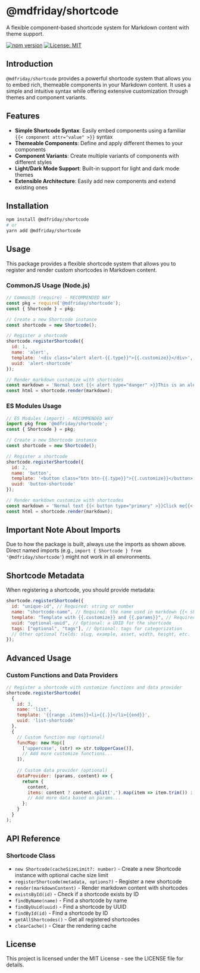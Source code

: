 # @mdfriday/shortcode

A flexible component-based shortcode system for Markdown content with theme support.

[![npm version](https://img.shields.io/npm/v/@mdfriday/shortcode.svg)](https://www.npmjs.com/package/@mdfriday/shortcode)
[![License: MIT](https://img.shields.io/badge/License-MIT-yellow.svg)](https://opensource.org/licenses/MIT)

## Introduction

`@mdfriday/shortcode` provides a powerful shortcode system that allows you to embed rich, themeable components in your Markdown content. It uses a simple and intuitive syntax while offering extensive customization through themes and component variants.

## Features

- **Simple Shortcode Syntax**: Easily embed components using a familiar `{{< component attr="value" >}}` syntax
- **Themeable Components**: Define and apply different themes to your components
- **Component Variants**: Create multiple variants of components with different styles
- **Light/Dark Mode Support**: Built-in support for light and dark mode themes
- **Extensible Architecture**: Easily add new components and extend existing ones

## Installation

```bash
npm install @mdfriday/shortcode
# or
yarn add @mdfriday/shortcode
```

## Usage

This package provides a flexible shortcode system that allows you to register and render custom shortcodes in Markdown content.

### CommonJS Usage (Node.js)

```javascript
// CommonJS (require) - RECOMMENDED WAY
const pkg = require('@mdfriday/shortcode');
const { Shortcode } = pkg;

// Create a new Shortcode instance
const shortcode = new Shortcode();

// Register a shortcode
shortcode.registerShortcode({
  id: 1,
  name: 'alert',
  template: '<div class="alert alert-{{.type}}">{{.customize}}</div>',
  uuid: 'alert-shortcode'
});

// Render markdown customize with shortcodes
const markdown = 'Normal text {{< alert type="danger" >}}This is an alert{{< /alert >}}';
const html = shortcode.render(markdown);
```

### ES Modules Usage

```javascript
// ES Modules (import) - RECOMMENDED WAY
import pkg from '@mdfriday/shortcode';
const { Shortcode } = pkg;

// Create a new Shortcode instance
const shortcode = new Shortcode();

// Register a shortcode
shortcode.registerShortcode({
  id: 2,
  name: 'button',
  template: '<button class="btn btn-{{.type}}">{{.customize}}</button>',
  uuid: 'button-shortcode'
});

// Render markdown customize with shortcodes
const markdown = 'Normal text {{< button type="primary" >}}Click me{{< /button >}}';
const html = shortcode.render(markdown);
```

## Important Note About Imports

Due to how the package is built, always use the imports as shown above. Direct named imports (e.g., `import { Shortcode } from '@mdfriday/shortcode'`) might not work in all environments.

## Shortcode Metadata

When registering a shortcode, you should provide metadata:

```javascript
shortcode.registerShortcode({
  id: "unique-id", // Required: string or number
  name: "shortcode-name", // Required: the name used in markdown {{< shortcode-name >}}
  template: "Template with {{.customize}} and {{.params}}", // Required: the template to render
  uuid: "optional-uuid", // Optional: a UUID for the shortcode
  tags: ["optional", "tags"], // Optional: tags for categorization
  // Other optional fields: slug, example, asset, width, height, etc.
});
```

## Advanced Usage

### Custom Functions and Data Providers

```javascript
// Register a shortcode with customize functions and data provider
shortcode.registerShortcode(
  {
    id: 3,
    name: 'list',
    template: '{{range .items}}<li>{{.}}</li>{{end}}',
    uuid: 'list-shortcode'
  },
  {
    // Custom function map (optional)
    funcMap: new Map([
      ['uppercase', (str) => str.toUpperCase()],
      // Add more customize functions...
    ]),
    
    // Custom data provider (optional)
    dataProvider: (params, content) => {
      return {
        content,
        items: content ? content.split(',').map(item => item.trim()) : [],
        // Add more data based on params...
      };
    }
  }
);
```

## API Reference

### Shortcode Class

- `new Shortcode(cacheSizeLimit?: number)` - Create a new Shortcode instance with optional cache size limit
- `registerShortcode(metadata, options?)` - Register a new shortcode
- `render(markdownContent)` - Render markdown content with shortcodes
- `existsById(id)` - Check if a shortcode exists by ID
- `findByName(name)` - Find a shortcode by name
- `findByUuid(uuid)` - Find a shortcode by UUID
- `findById(id)` - Find a shortcode by ID
- `getAllShortcodes()` - Get all registered shortcodes
- `clearCache()` - Clear the rendering cache

## License

This project is licensed under the MIT License - see the LICENSE file for details.
